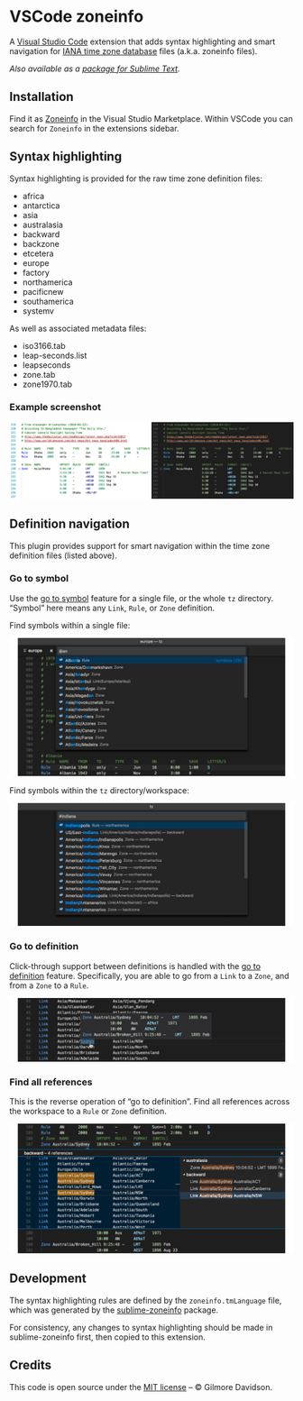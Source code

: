 # VSCode zoneinfo

A [Visual Studio Code](https://code.visualstudio.com/) extension that adds syntax highlighting and smart navigation for [IANA time zone database](http://iana.org/time-zones) files (a.k.a. zoneinfo files).

_Also available as a [package for Sublime Text](https://github.com/gilmoreorless/sublime-zoneinfo)._

## Installation

Find it as [Zoneinfo](https://marketplace.visualstudio.com/items?itemName=gilmoreorless.vscode-zoneinfo) in the Visual Studio Marketplace. Within VSCode you can search for `Zoneinfo` in the extensions sidebar.

## Syntax highlighting

Syntax highlighting is provided for the raw time zone definition files:

- africa
- antarctica
- asia
- australasia
- backward
- backzone
- etcetera
- europe
- factory
- northamerica
- pacificnew
- southamerica
- systemv

As well as associated metadata files:

- iso3166.tab
- leap-seconds.list
- leapseconds
- zone.tab
- zone1970.tab

### Example screenshot

![Preview of syntax highlighted file](images/preview-stack-horizontal.png)

## Definition navigation

This plugin provides support for smart navigation within the time zone definition files (listed above).

### Go to symbol

Use the [go to symbol](https://code.visualstudio.com/docs/editor/editingevolved#_go-to-symbol) feature for a single file, or the whole `tz` directory.
“Symbol” here means any `Link`, `Rule`, or `Zone` definition.

Find symbols within a single file:

![Example of using the “go to document symbol” feature](images/feature-find-doc-symbols.png)

Find symbols within the `tz` directory/workspace:

![Example of using the “go to workspace symbol” feature](images/feature-find-all-symbols.png)

### Go to definition

Click-through support between definitions is handled with the [go to definition](https://code.visualstudio.com/docs/editor/editingevolved#_go-to-definition) feature.
Specifically, you are able to go from a `Link` to a `Zone`, and from a `Zone` to a `Rule`.

![Example of using the “go to definition” feature](images/feature-peek-definition.png)

### Find all references

This is the reverse operation of “go to definition”. Find all references across the workspace to a `Rule` or `Zone` definition.

![Example of using the “find all references” feature](images/feature-find-all-references.png)

## Development

The syntax highlighting rules are defined by the `zoneinfo.tmLanguage` file, which was generated by the [sublime-zoneinfo](https://github.com/gilmoreorless/sublime-zoneinfo) package.

For consistency, any changes to syntax highlighting should be made in sublime-zoneinfo first, then copied to this extension.

## Credits

This code is open source under the [MIT license](LICENSE) – © Gilmore Davidson.
